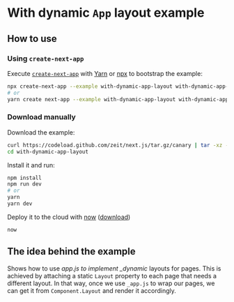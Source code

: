 # With dynamic `App` layout example

## How to use

### Using `create-next-app`

Execute [`create-next-app`](https://github.com/segmentio/create-next-app) with [Yarn](https://yarnpkg.com/lang/en/docs/cli/create/) or [npx](https://github.com/zkat/npx#readme) to bootstrap the example:

```bash
npx create-next-app --example with-dynamic-app-layout with-dynamic-app-layout-app
# or
yarn create next-app --example with-dynamic-app-layout with-dynamic-app-layout-app
```

### Download manually

Download the example:

```bash
curl https://codeload.github.com/zeit/next.js/tar.gz/canary | tar -xz --strip=2 next.js-canary/examples/with-dynamic-app-layout
cd with-dynamic-app-layout
```

Install it and run:

```bash
npm install
npm run dev
# or
yarn
yarn dev
```

Deploy it to the cloud with [now](https://zeit.co/now) ([download](https://zeit.co/download))

```bash
now
```

## The idea behind the example

Shows how to use _app.js to implement \_dynamic_ layouts for pages.
This is achieved by attaching a static `Layout` property to each page that needs a different layout. In that way, once we use `_app.js` to wrap our pages, we can get it from `Component.Layout` and render it accordingly.
